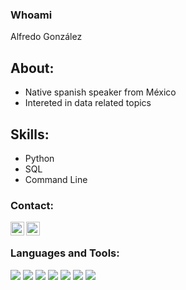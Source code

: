 ### Whoami 

Alfredo González

## About:
- Native spanish speaker from México
- Intereted in data related topics

## Skills:
- Python
- SQL
- Command Line

### Contact:
[<img align="left" alt="codewars" width="22px" src="https://cdn.jsdelivr.net/npm/simple-icons@3/icons/linkedin.svg" />][linkedin]
[<img align="left" alt="codewars" width="22px" src="https://cdn.jsdelivr.net/npm/simple-icons@3/icons/codewars.svg" />][codewars]

<br />

### Languages and Tools:
<p align="left"> 
  <img src="https://img.icons8.com/color/48/000000/python--v1.png"/>
  <img src="https://img.icons8.com/fluency/48/000000/database.png"/>
  <img src="https://img.icons8.com/ios-filled/50/000000/sql.png"/>
  <img src="https://img.icons8.com/color/48/000000/mysql-logo.png"/>  
  <img src="https://img.icons8.com/color/48/000000/console.png"/>
  <img src="https://img.icons8.com/color/48/000000/visual-studio-code-2019.png"/>
  <img src="https://img.icons8.com/color/48/000000/ms-excel.png"/>
</>

<br />
<br />

[linkedin]: https://www.linkedin.com/in/alfredo-gonzález-710307207/
[codewars]: https://www.codewars.com/users/FudoG
